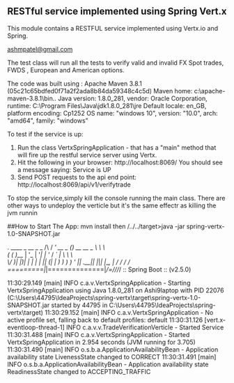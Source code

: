 ## RESTful service implemented using Spring Vert.x

This module contains a RESTFUL service implemented using Vertx.io and Spring.

ashmpatel@gmail.com

The test class will run all the tests to verify valid and invalid FX Spot trades, FWDS , European and American options.

The code was built using :
Apache Maven 3.8.1 (05c21c65bdfed0f71a2f2ada8b84da59348c4c5d)
Maven home: c:\apache-maven-3.8.1\bin\..
Java version: 1.8.0_281, vendor: Oracle Corporation, runtime: C:\Program Files\Java\jdk1.8.0_281\jre
Default locale: en_GB, platform encoding: Cp1252
OS name: "windows 10", version: "10.0", arch: "amd64", family: "windows"

To test if the service is up:
1) Run the class VertxSpringApplication - that has a "main" method that will fire up the restful service server using Vertx.
2) Hit the following in your browser: http://localhost:8069/
   You should see a message saying:
   Service is UP
3) Send POST requests to the api end point:
   http://localhost:8069/api/v1/verifytrade
   
To stop the service,simply kill the console running the main class.
There are other ways to undeploy the verticle but it's the same effectr as killing the jvm runnin


##How to Start The App:
mvn install
then
/../../target>java -jar spring-vertx-1.0-SNAPSHOT.jar

.   ____          _            __ _ _
/\\ / ___'_ __ _ _(_)_ __  __ _ \ \ \ \
( ( )\___ | '_ | '_| | '_ \/ _` | \ \ \ \
\\/  ___)| |_)| | | | | || (_| |  ) ) ) )
'  |____| .__|_| |_|_| |_\__, | / / / /
=========|_|==============|___/=/_/_/_/
:: Spring Boot ::                (v2.5.0)

11:30:29.149 [main] INFO  c.a.v.VertxSpringApplication - Starting VertxSpringApplication using Java 1.8.0_281 on Ashi9laptop with PID 22076 (C:\Users\44795\IdeaProjects\spring-vertx\target\spring-vertx-1.0-SNAPSHOT.jar started by 44795 in C:\Users\44795\IdeaProjects\spring-vertx\target)
11:30:29.152 [main] INFO  c.a.v.VertxSpringApplication - No active profile set, falling back to default profiles: default
11:30:31.126 [vert.x-eventloop-thread-1] INFO  c.a.v.v.TradeVerificationVerticle - Started Service
11:30:31.488 [main] INFO  c.a.v.VertxSpringApplication - Started VertxSpringApplication in 2.954 seconds (JVM running for 3.705)
11:30:31.490 [main] INFO  o.s.b.a.ApplicationAvailabilityBean - Application availability state LivenessState changed to CORRECT
11:30:31.491 [main] INFO  o.s.b.a.ApplicationAvailabilityBean - Application availability state ReadinessState changed to ACCEPTING_TRAFFIC